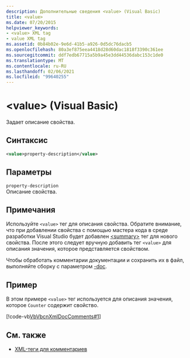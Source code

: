 ```yaml
---
description: Дополнительные сведения <value> (Visual Basic)
title: <value>
ms.date: 07/20/2015
helpviewer_keywords:
- <value> XML tag
- value XML tag
ms.assetid: 0b84b02e-9e6d-41b5-a926-0d5dc76dacb5
ms.openlocfilehash: 80a3ef875eea4418d28d60dac1818f3390c361ee
ms.sourcegitcommit: ddf7edb67715a5b9a45e3dd44536dabc153c1de0
ms.translationtype: MT
ms.contentlocale: ru-RU
ms.lasthandoff: 02/06/2021
ms.locfileid: "99640255"
---
```

# <a name="value-visual-basic"></a>\<value> (Visual Basic)

Задает описание свойства.  
  
## <a name="syntax"></a>Синтаксис  
  
```xml  
<value>property-description</value>  
```  
  
## <a name="parameters"></a>Параметры  

 `property-description`  
 Описание свойства.  
  
## <a name="remarks"></a>Примечания  

 Используйте `<value>` тег для описания свойства. Обратите внимание, что при добавлении свойства с помощью мастера кода в среде разработки Visual Studio будет добавлен [\<summary>](summary.md) тег для нового свойства. После этого следует вручную добавить тег `<value>` для описания значения, которое представляется свойством.  
  
 Чтобы обработать комментарии документации и сохранить их в файл, выполняйте сборку с параметром [-doc](../../reference/command-line-compiler/doc.md).  
  
## <a name="example"></a>Пример  

 В этом примере `<value>` тег используется для описания значения, которое `Counter` содержит свойство.  
  
 [!code-vb[VbVbcnXmlDocComments#1](~/samples/snippets/visualbasic/VS_Snippets_VBCSharp/VbVbcnXmlDocComments/VB/Class1.vb#1)]  
  
## <a name="see-also"></a>См. также

- [XML-теги для комментариев](index.md)
